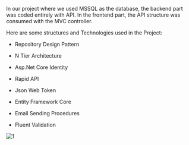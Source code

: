In our project where we used MSSQL as the database, the backend part was coded entirely with API. In the frontend part, the API structure was consumed with the MVC controller.

Here are some structures and Technologies used in the Project:



- Repository Design Pattern

- N Tier Architecture

- Asp.Net Core Identity

- Rapid API

- Json Web Token

- Entity Framework Core

- Email Sending Procedures

- Fluent Validation

![1](https://github.com/CimenArda/UdemyHotelProject/assets/147205701/e1731945-fa04-4cf2-87bc-5c2ff06ab064)
